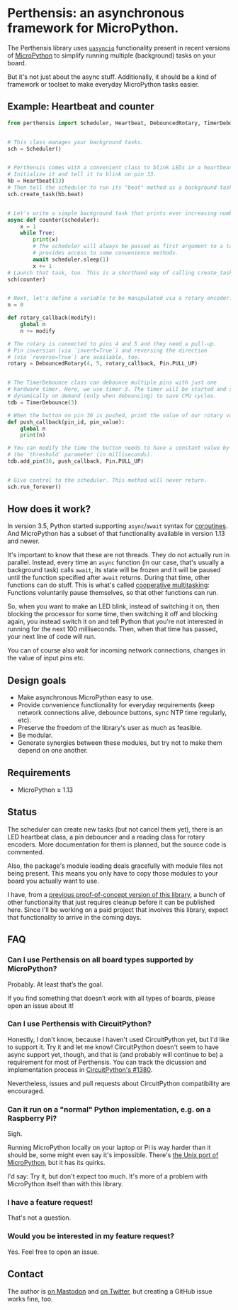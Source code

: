 # Perthensis: an asynchronous framework for MicroPython.

The Perthensis library uses [`uasyncio`](https://docs.micropython.org/en/latest/library/uasyncio.html) functionality present in recent versions of [MicroPython](https://micropython.org/) to simplify running multiple (background) tasks on your board.

But it's not just about the async stuff.
Additionally, it should be a kind of framework or toolset to make everyday MicroPython tasks easier.

## Example: Heartbeat and counter

```python
from perthensis import Scheduler, Heartbeat, DebouncedRotary, TimerDebounce


# This class manages your background tasks.
sch = Scheduler()


# Perthensis comes with a convenient class to blink LEDs in a heartbeat rhythm.
# Initialize it and tell it to blink on pin 33.
hb = Heartbeat(33)
# Then tell the scheduler to run its "beat" method as a background task.
sch.create_task(hb.beat)


# Let's write a simple background task that prints ever increasing numbers.
async def counter(scheduler):
    x = 1
    while True:
        print(x)
        # The scheduler will always be passed as first argument to a task and
        # provides access to some convenience methods.
        await scheduler.sleep(1)
        x += 1
# Launch that task, too. This is a shorthand way of calling create_task():
sch(counter)


# Next, let's define a variable to be manipulated via a rotary encoder.
n = 0

def rotary_callback(modify):
    global n
    n += modify

# The rotary is connected to pins 4 and 5 and they need a pull-up.
# Pin inversion (via `invert=True`) and reversing the direction
# (via `reverse=True`) are available, too.
rotary = DebouncedRotary(4, 5, rotary_callback, Pin.PULL_UP)


# The TimerDebounce class can debounce multiple pins with just one
# hardware timer. Here, we use timer 3. The timer will be started and stopped
# dynamically on demand (only when debouncing) to save CPU cycles.
tdb = TimerDebounce(3)

# When the button on pin 36 is pushed, print the value of our rotary variable.
def push_callback(pin_id, pin_value):
    global n
    print(n)

# You can modify the time the button needs to have a constant value by passing
# the `threshold` parameter (in milliseconds).
tdb.add_pin(36, push_callback, Pin.PULL_UP)


# Give control to the scheduler. This method will never return.
sch.run_forever()
```

## How does it work?

In version 3.5, Python started supporting `async`/`await` syntax for [coroutines](https://en.wikipedia.org/wiki/Coroutine).
And MicroPython has a subset of that functionality available in version 1.13 and newer.

It's important to know that these are not threads.
They do not actually run in parallel.
Instead, every time an `async` function (in our case, that's usually a background task) calls `await`, its state will be frozen and it will be paused until the function specified after `await` returns.
During that time, other functions can do stuff.
This is what's called [cooperative multitasking](https://en.wikipedia.org/wiki/Cooperative_multitasking):
Functions voluntarily pause themselves, so that other functions can run.

So, when you want to make an LED blink, instead of switching it on, then blocking the processor for some time, then switching it off and blocking again, you instead switch it on and tell Python that you're not interested in running for the next 100 milliseconds.
Then, when that time has passed, your next line of code will run.

You can of course also wait for incoming network connections, changes in the value of input pins etc.

## Design goals

* Make asynchronous MicroPython easy to use.
* Provide convenience functionality for everyday requirements (keep network connections alive, debounce buttons, sync NTP time regularly, etc).
* Preserve the freedom of the library's user as much as feasible.
* Be modular.
* Generate synergies between these modules, but try not to make them depend on one another.

## Requirements

* MicroPython ≥ 1.13

## Status

The scheduler can create new tasks (but not cancel them yet), there is an LED heartbeat class, a pin debouncer and a reading class for rotary encoders.
More documentation for them is planned, but the source code is commented.

Also, the package's module loading deals gracefully with module files not being present.
This means you only have to copy those modules to your board you actually want to use.

I have, from a [previous proof-of-concept version of this library](https://github.com/scy/krebskandidat/blob/21b4a01a29a1c16d80198dcae60ed6d90e177bb1/src/perthensis.py), a bunch of other functionality that just requires cleanup before it can be published here.
Since I'll be working on a paid project that involves this library, expect that functionality to arrive in the coming days.

## FAQ

### Can I use Perthensis on all board types supported by MicroPython?

Probably.
At least that’s the goal.

If you find something that doesn’t work with all types of boards, please open an issue about it!

### Can I use Perthensis with CircuitPython?

Honestly, I don't know, because I haven't used CircuitPython yet, but I'd like to support it.
Try it and let me know!
CircuitPython doesn't seem to have async support yet, though, and that is (and probably will continue to be) a requirement for most of Perthensis.
You can track the dicussion and implementation process in [CircuitPython's #1380](https://github.com/adafruit/circuitpython/issues/1380).

Nevertheless, issues and pull requests about CircuitPython compatibility are encouraged.

### Can it run on a "normal" Python implementation, e.g. on a Raspberry Pi?

Sigh.

Running MicroPython locally on your laptop or Pi is way harder than it should be, some might even say it's impossible.
There's [the Unix port of MicroPython](https://github.com/micropython/micropython#the-unix-version), but it has its quirks.

I'd say:
Try it, but don't expect too much.
It's more of a problem with MicroPython itself than with this library.

### I have a feature request!

That's not a question.

### Would you be interested in my feature request?

Yes.
Feel free to open an issue.

## Contact

The author is [on Mastodon](https://mastodon.scy.name/@scy) and [on Twitter](https://twitter.com/scy), but creating a GitHub issue works fine, too.
